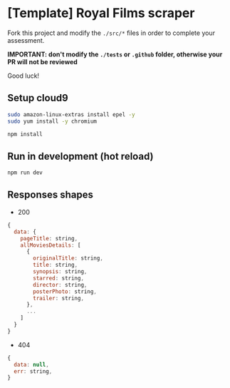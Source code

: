 # [Template] Royal Films scraper

Fork this project and modify the `./src/*` files in order to complete your assessment.

**IMPORTANT: don't modify the `./tests` or `.github` folder, otherwise your PR will not be reviewed**

Good luck!

## Setup cloud9
```bash
sudo amazon-linux-extras install epel -y
sudo yum install -y chromium

npm install
```

## Run in development (hot reload)
```bash
npm run dev
```

## Responses shapes

- 200
```js
{
  data: {
    pageTitle: string,
    allMoviesDetails: [
      {
        originalTitle: string,
        title: string,
        synopsis: string,
        starred: string,
        director: string,
        posterPhoto: string,
        trailer: string,
      },
      ...
    ]
  }
}
```
- 404
```js
{
  data: null,
  err: string,
}
```